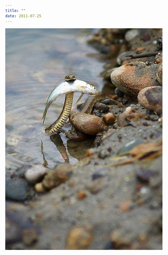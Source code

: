 ```yaml
---
title: ""
date: 2011-07-25
---
```


![2011-07-25-99ryibs8.jpeg](/images/2011-07-25-99ryibs8.jpeg)

<p></p><blockquote></blockquote><p></p>